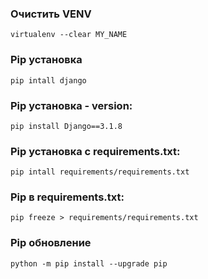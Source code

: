 ### Очистить VENV
`virtualenv --clear MY_NAME`

### Pip установка
`pip intall django`
    
### Pip установка - version:
`pip install Django==3.1.8`
    
### Pip установка с requirements.txt:
`pip intall requirements/requirements.txt`
    
### Pip в requirements.txt:
`pip freeze > requirements/requirements.txt`

### Pip обновление
`python -m pip install --upgrade pip`
